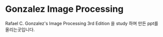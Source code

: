 # Gonzalez Image Processing
Rafael C. Gonzalez's Image Processing 3rd Edition 을 study 하며 만든 ppt를 올리는곳입니다.
